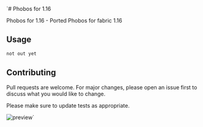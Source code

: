 `# Phobos for 1.16

Phobos for 1.16 - Ported Phobos for fabric 1.16

## Usage



```bash
not out yet
```



## Contributing
Pull requests are welcome. For major changes, please open an issue first to discuss what you would like to change.

Please make sure to update tests as appropriate.

![preview](https://i.ibb.co/tD3sDhX/222-1.png)`
